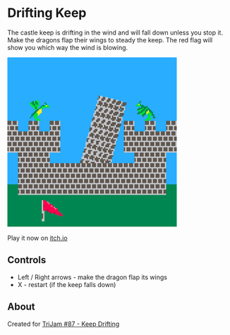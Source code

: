 # Drifting Keep
The castle keep is drifting in the wind and will fall down unless you stop it. Make the dragons flap their wings to steady the keep. The red flag will show you which way the wind is blowing.

![Castle with dragons perched on either side of tilted tower](screenshots/gameplay.png)

Play it now on [itch.io](https://caterpillargames.itch.io/drifting-keep)

## Controls
* Left / Right arrows - make the dragon flap its wings
* X - restart (if the keep falls down)

## About
Created for [TriJam #87 - Keep Drifting](https://itch.io/jam/trijam-87/rate/763080)

